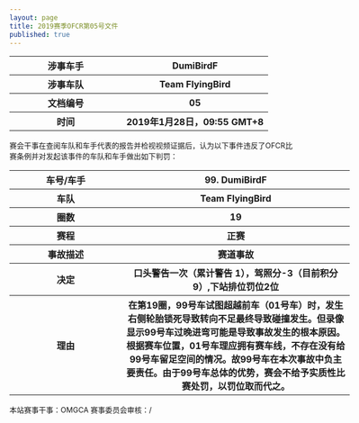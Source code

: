 ```yaml
---
layout: page
title: 2019赛季OFCR第05号文件
published: true
---
```

<font size="2">
<table style="width:120%">
    <col width="200">
	<tr>
		<th>涉事车手</th>
		<th>DumiBirdF</th>
    </tr>
    <tr>
		<th>涉事车队</th>
		<th>Team FlyingBird</th>
    </tr>
    <tr>
		<th>文档编号</th>
		<th>05</th>
    </tr>
    <tr>
		<th>时间</th>
		<th>2019年1月28日，09:55 GMT+8</th>
    </tr>
</table>
赛会干事在查阅车队和车手代表的报告并检视视频证据后，认为以下事件违反了OFCR比赛条例并对发起该事件的车队和车手做出如下判罚：
<table style="width:120%">
    <col width="200">
    <tr>
        <th>车号/车手</th>
        <th>99. DumiBirdF</th>
    </tr>
    <tr>
        <th>车队</th>
        <th>Team FlyingBird</th>
    </tr>
    <tr>
        <th>圈数</th>
        <th>19</th>
    </tr>
    <tr>
        <th>赛程</th>
        <th>正赛</th>
    </tr>
    <tr>
        <th>事故描述</th>
        <th>赛道事故</th>
    </tr>
    <tr>
        <th>决定</th>
        <th>口头警告一次（累计警告 1），驾照分-3（目前积分9）,下站排位罚位2位</th>
    </tr>
    <tr>
        <th>理由</th>
        <th>在第19圈，99号车试图超越前车（01号车）时，发生右侧轮胎锁死导致转向不足最终导致碰撞发生。但录像显示99号车过晚进弯可能是导致事故发生的根本原因。根据赛车位置，01号车理应拥有赛车线，不存在没有给99号车留足空间的情况。故99号车在本次事故中负主要责任。由于99号车总体的优势，赛会不给予实质性比赛处罚，以罚位取而代之。</th>
    </tr>
</table>
本站赛事干事：OMGCA  
赛事委员会审核：/  
</font>